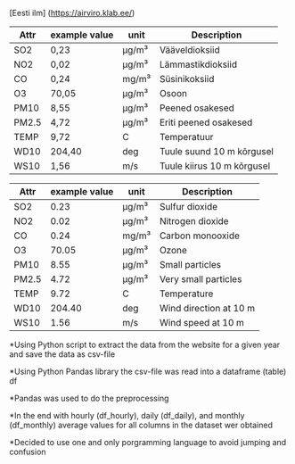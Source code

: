 [Eesti ilm] (https://airviro.klab.ee/)

| Attr  | example value | unit    | Description                 |
| ----- | ------------- | ------- | --------------------------- |
| SO2   | 0,23          | µg/m³ | Vääveldioksiid            |
| NO2   | 0,02          | µg/m³ | Lämmastikdioksiid          |
| CO    | 0,24          | mg/m³  | Süsinikoksiid              |
| O3    | 70,05         | µg/m³ | Osoon                       |
| PM10  | 8,55          | µg/m³ | Peened osakesed             |
| PM2.5 | 4,72          | µg/m³ | Eriti peened osakesed       |
| TEMP  | 9,72          | C       | Temperatuur                 |
| WD10  | 204,40        | deg     | Tuule suund 10 m kõrgusel  |
| WS10  | 1,56          | m/s     | Tuule kiirus 10 m kõrgusel |

| Attr  | example value | unit    | Description                 |
| ----- | ------------- | ------- | --------------------------- |
| SO2   | 0.23          | µg/m³ | Sulfur dioxide            |
| NO2   | 0.02          | µg/m³ | Nitrogen dioxide          |
| CO    | 0.24          | mg/m³  | Carbon monooxide              |
| O3    | 70.05         | µg/m³ | Ozone                       |
| PM10  | 8.55          | µg/m³ | Small particles             |
| PM2.5 | 4.72          | µg/m³ | Very small particles       |
| TEMP  | 9.72          | C       | Temperature                 |
| WD10  | 204.40        | deg     | Wind direction at 10 m  |
| WS10  | 1.56          | m/s     | Wind speed at 10 m |

*Using Python script to extract the data from the website for a given year and save the data as csv-file

*Using Python Pandas library the csv-file was read into a dataframe (table) df

*Pandas was used to do the preprocessing

*In the end with hourly (df_hourly), daily (df_daily), and monthly (df_monthly) average values for all columns in the dataset wer obtained

*Decided to use one and only porgramming language to avoid jumping and confusion